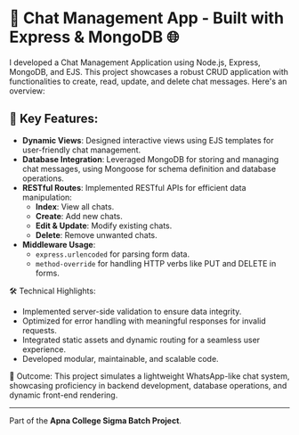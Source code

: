 # 🚀 Chat Management App - Built with Express & MongoDB 🌐

I developed a Chat Management Application using Node.js, Express, MongoDB, and EJS. This project showcases a robust CRUD application with functionalities to create, read, update, and delete chat messages. Here's an overview:

## 🔧 Key Features:
- **Dynamic Views**: Designed interactive views using EJS templates for user-friendly chat management.
- **Database Integration**: Leveraged MongoDB for storing and managing chat messages, using Mongoose for schema definition and database operations.
- **RESTful Routes**: Implemented RESTful APIs for efficient data manipulation:
  - **Index**: View all chats.
  - **Create**: Add new chats.
  - **Edit & Update**: Modify existing chats.
  - **Delete**: Remove unwanted chats.
- **Middleware Usage**:
  - `express.urlencoded` for parsing form data.
  - `method-override` for handling HTTP verbs like PUT and DELETE in forms.

 🛠️ Technical Highlights:
- Implemented server-side validation to ensure data integrity.
- Optimized for error handling with meaningful responses for invalid requests.
- Integrated static assets and dynamic routing for a seamless user experience.
- Developed modular, maintainable, and scalable code.

🌟 Outcome:
This project simulates a lightweight WhatsApp-like chat system, showcasing proficiency in backend development, database operations, and dynamic front-end rendering.

---
Part of the **Apna College Sigma Batch Project**.


